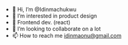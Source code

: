 - 👋 Hi, I’m @Idinmachukwu
- 👀 I’m interested in product design
- 🌱 Frontend dev. (react)
- 💞️ I’m looking to collaborate on a lot 
- 📫 How to reach me idinmaonu@gmail.com

<!---
Idinmachukwu/Idinmachukwu is a ✨ special ✨ repository because its `README.md` (this file) appears on your GitHub profile.
You can click the Preview link to take a look at your changes.
--->
